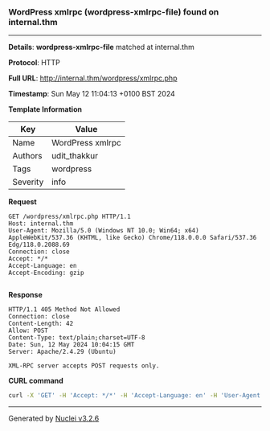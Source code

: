 ### WordPress xmlrpc (wordpress-xmlrpc-file) found on internal.thm

----
**Details**: **wordpress-xmlrpc-file** matched at internal.thm

**Protocol**: HTTP

**Full URL**: http://internal.thm/wordpress/xmlrpc.php

**Timestamp**: Sun May 12 11:04:13 +0100 BST 2024

**Template Information**

| Key | Value |
| --- | --- |
| Name | WordPress xmlrpc |
| Authors | udit_thakkur |
| Tags | wordpress |
| Severity | info |

**Request**
```http
GET /wordpress/xmlrpc.php HTTP/1.1
Host: internal.thm
User-Agent: Mozilla/5.0 (Windows NT 10.0; Win64; x64) AppleWebKit/537.36 (KHTML, like Gecko) Chrome/118.0.0.0 Safari/537.36 Edg/118.0.2088.69
Connection: close
Accept: */*
Accept-Language: en
Accept-Encoding: gzip


```

**Response**
```http
HTTP/1.1 405 Method Not Allowed
Connection: close
Content-Length: 42
Allow: POST
Content-Type: text/plain;charset=UTF-8
Date: Sun, 12 May 2024 10:04:15 GMT
Server: Apache/2.4.29 (Ubuntu)

XML-RPC server accepts POST requests only.
```


**CURL command**
```sh
curl -X 'GET' -H 'Accept: */*' -H 'Accept-Language: en' -H 'User-Agent: Mozilla/5.0 (Windows NT 10.0; Win64; x64) AppleWebKit/537.36 (KHTML, like Gecko) Chrome/118.0.0.0 Safari/537.36 Edg/118.0.2088.69' 'http://internal.thm/wordpress/xmlrpc.php'
```

----

Generated by [Nuclei v3.2.6](https://github.com/projectdiscovery/nuclei)